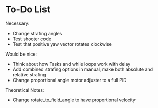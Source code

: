 # To-Do List
Necessary:
- Change strafing angles
- Test shooter code
- Test that positive yaw vector rotates clockwise

Would be nice:
- Think about how Tasks and while loops work with delay
- Add combined strafing options in manual, make both absolute and relative strafing
- Change proportional angle motor adjuster to a full PID

Theoretical Notes:
- Change rotate_to_field_angle to have proportional velocity